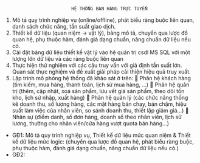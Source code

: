            					 HỆ THỐNG BÁN HÀNG TRỰC TUYẾN
1. Mô tả quy trình nghiệp vụ (online/offline), phát biểu ràng buộc liên quan, danh sách chức năng, tần suất giao dịch.
2. Thiết kế dữ liệu (quan niệm -> vật lý), bảng mô tả, chuyển qua lược đồ quan hệ, phụ thuộc hàm, đánh giá dạng chuẩn, nâng chuẩn dữ liệu nếu có.
3. Cài đặt bảng dữ liệu thiết kế vật lý vào hệ quản trị csdl MS SQL với một lượng lớn dữ liệu và các ràng buộc liên quan
4. Thực hiện thử nghiệm với các câu truy vấn với giả định tần suất lớn. Quan sát thực nghiệm và đề xuất giải pháp cải thiện hiệu quả truy xuất.
5. Lập trình mô phỏng hệ thống đã khảo sát ở trên:
     Phân hệ khách hàng (tìm kiếm, mua hàng, thanh toán, lịch sử
    mua hàng, …)
     Phân hệ quản trị (thêm, cập nhật, xoá sản phẩm, lưu vết giá
    sản phẩm, theo dõi tồn kho, lịch sử nhập, xuất hàng)
     Phân hệ quản lý (các chức năng thống kê doanh thu, số lượng
    hàng, các mặt hàng bán chạy, bán chậm, hiệu suất làm việc của
    nhân viên, so sánh doanh thu, thiết lập giảm giá…)
     Nhân sự (điểm danh, số đơn hàng, doanh số theo nhân viên,
    lịch sử lương, thưởng cho nhân viên/cửa hàng vượt quota
    bán hàng…)
    
- GĐ1: Mô tả quy trình nghiệp vụ, Thiết kế dữ liệu mức quan niệm & Thiết kế dữ liệu mức logic: (chuyển qua lược đồ quan hệ, phát biểu ràng buộc, phụ thuộc hàm, đánh giá dạng chuẩn, nâng chuẩn dữ liệu nếu có.)
- GĐ2:
